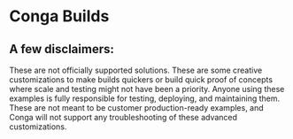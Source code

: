 # Conga Builds

## A few disclaimers:

These are not officially supported solutions. These are some creative customizations to make builds quickers or build quick proof of concepts where scale and testing might not have been a priority. Anyone using these examples is fully responsible for testing, deploying, and maintaining them. These are not meant to be customer production-ready examples, and Conga will not support any troubleshooting of these advanced customizations.
